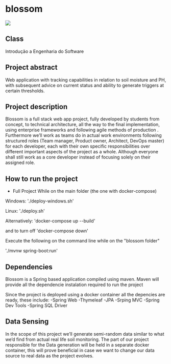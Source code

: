 # blossom

<img src="https://i.imgur.com/dPcLwIx.png" >

## Class

Introdução a Engenharia do Software

## Project abstract

Web application with tracking capabilities in relation to soil moisture and
PH, with subsequent advice on current status and ability to generate
triggers at certain thresholds.

## Project description

Blossom is a full stack web app project, fully developed by students from concept, to
technical architecture, all the way to the final implementation, using enterprise frameworks
and following agile methods of production .
Furthermore we’ll work as teams do in actual work environments following structured roles
(Team manager, Product owner, Architect, DevOps master) for each developer, each with
their own specific responsibilities over different important aspects of the project as a whole.
Although everyone shall still work as a core developer instead of focusing solely on their
assigned role.

## How to run the project

- Full Project
  While on the main folder (the one with docker-compose)

Windows:
'./deploy-windows.sh'

Linux:
'./deploy.sh'

Alternatively:
'docker-compose up --build'

and to turn off
'docker-compose down'

Execute the following on the command line while on the "blossom folder"

'./mvnw spring-boot:run'

## Dependencies

Blossom is a Spring based application compiled using maven.
Maven will provide all the dependencie instalation required to run the project

Since the project is deployed using a docker container all the depencies are ready, these include:
-Spring Web
-Thymeleaf
-JPA
-Srping MVC
-Spring Dev Tools
-Spring SQL Driver

## Data Sensing

In the scope of this project we’ll generate semi-random data similar to what we’d find from
actual real life soil monitoring. The part of our project responsible for the Data generation will
be held in a separate docker container, this will prove beneficial in case we want to change
our data source to real data as the project evolves.
